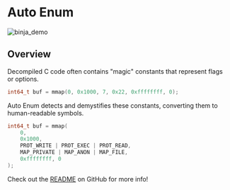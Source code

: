 # Auto Enum

![binja_demo](https://files.junron.dev/binja_demo.gif)

## Overview

Decompiled C code often contains "magic" constants that represent flags or options.
```c
int64_t buf = mmap(0, 0x1000, 7, 0x22, 0xffffffff, 0);
```

Auto Enum detects and demystifies these constants, converting them to human-readable symbols.

```c
int64_t buf = mmap(
    0,
    0x1000,
    PROT_WRITE | PROT_EXEC | PROT_READ,
    MAP_PRIVATE | MAP_ANON | MAP_FILE,
    0xffffffff, 0
);
```

Check out the [README](https://github.com/junron/auto-enum) on GitHub for more info!